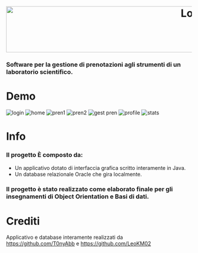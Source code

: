 <h1 align="center">
  <a href="https://github.com/T0nyAbb/LabManager">
    <img src="https://github.com/T0nyAbb/LabManager/assets/120809118/918427b7-3681-4f03-b2f5-8f79171ff772" alt="Logo" width="1000" height="125">
  </a>
</h1>

### Software per la gestione di prenotazioni agli strumenti di un laboratorio scientifico.
#

# Demo
![login](https://github.com/T0nyAbb/LabManager/assets/120809118/1f033a5d-c408-45be-b488-0968ff22b110)
![home](https://github.com/T0nyAbb/LabManager/assets/120809118/bd9f97df-9566-4a36-9c5e-a2a1285c7d15)
![pren1](https://github.com/T0nyAbb/LabManager/assets/120809118/b5e21430-bf3b-4b9d-8108-f12f4fd45cd2)
![pren2](https://github.com/T0nyAbb/LabManager/assets/120809118/f0ab3ae2-3f88-40f6-b4b9-32a4461b8c7d)
![gest pren](https://github.com/T0nyAbb/LabManager/assets/120809118/a46ef88a-db1c-415a-b284-bdb40b9432f1)
![profile](https://github.com/T0nyAbb/LabManager/assets/120809118/ba366602-2ee2-4028-a9d9-6eacf075c000)
![stats](https://github.com/T0nyAbb/LabManager/assets/120809118/ef5978df-38a3-4f69-bbc8-9d0f00e8d4e5)


# Info
### Il progetto È composto da:
* Un applicativo dotato di interfaccia grafica scritto interamente in Java.
* Un database relazionale Oracle che gira localmente.

### Il progetto è stato realizzato come elaborato finale per gli insegnamenti di Object Orientation e Basi di dati.

#
# Crediti
Applicativo e database interamente realizzati da https://github.com/T0nyAbb e https://github.com/LeoKM02



